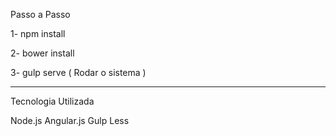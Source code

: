 Passo a Passo

1- npm install

2- bower install

3- gulp serve ( Rodar o sistema )

----------------------------------

Tecnologia Utilizada

Node.js
Angular.js
Gulp
Less